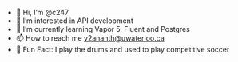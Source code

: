 - 👋 Hi, I’m @c247
- 👀 I’m interested in API development
- 🌱 I’m currently learning Vapor 5, Fluent and Postgres
- 📫 How to reach me v2ananth@uwaterloo.ca
- :star2: Fun Fact: I play the drums and used to play competitive soccer

<!---
c247/c247 is a ✨ special ✨ repository because its `README.md` (this file) appears on your GitHub profile.
You can click the Preview link to take a look at your changes.
--->
